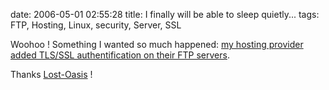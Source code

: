 date: 2006-05-01 02:55:28
title: I finally will be able to sleep quietly...
tags: FTP, Hosting, Linux, security, Server, SSL

Woohoo ! Something I wanted so much happened: [my hosting provider added TLS/SSL authentification on their FTP servers](http://news.lost-oasis.net/article.php?id=1121&group=oasis.lost.support#1121).

Thanks [Lost-Oasis](http://www.lost-oasis.fr) !
